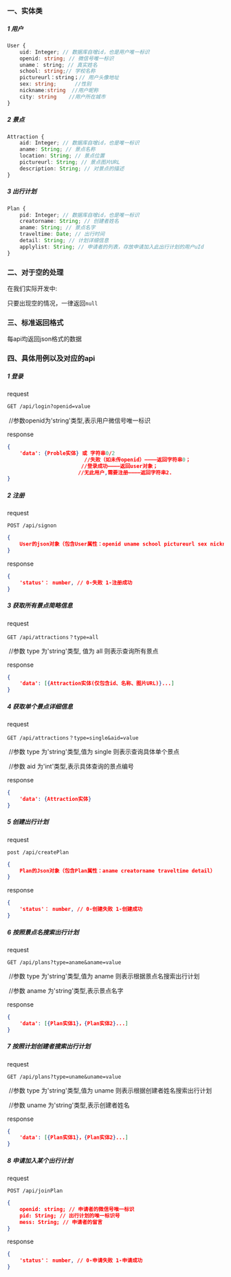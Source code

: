 ### 一、实体类

##### 1 用户

```typescript
User {
    uid: Integer; // 数据库自增id，也是用户唯一标识
    openid: string; // 微信号唯一标识
    uname： string; // 真实姓名
	school: string;// 学校名称
    pictureurl：string；// 用户头像地址
    sex: string;      //性别
    nickname:string  //用户昵称
    city: string    //用户所在城市
}
```

##### 2 景点

```typescript
Attraction {
    aid: Integer; // 数据库自增id，也是唯一标识
	aname: String; // 景点名称
    location: String; // 景点位置
    pictureurl: String; // 景点图片URL
    description: String; // 对景点的描述
}
```

##### 3 出行计划

```typescript
Plan {
	pid: Integer; // 数据库自增id，也是唯一标识
    creatorname: String; // 创建者姓名
    aname: String; // 景点名字
    traveltime: Date; // 出行时间
	detail: String; // 计划详细信息
	applylist: String; // 申请者的列表，存放申请加入此出行计划的用户uId
}
```

### 二、对于空的处理

在我们实际开发中:

只要出现空的情况，一律返回`null`

### 三、标准返回格式

每api均返回json格式的数据

### 四、具体用例以及对应的api

##### 1 登录

request

```html
GET /api/login?openid=value
```

​      //参数openid为'string'类型,表示用户微信号唯一标识

response

```json
{
    'data': {Proble实体} 或 字符串0/2
                         //失败（如未传openid）————返回字符串0；
    					//登录成功————返回user对象；
                       //无此用户,需要注册————返回字符串2.
}
```

##### 2 注册

request

```shell
POST /api/signon
```

```json
{
    User的json对象（包含User属性：openid uname school pictureurl sex nickname city）
}
```

response

```json
{
    'status'： number, // 0-失败 1-注册成功
}
```

##### 3 获取所有景点简略信息

request

```shell
GET /api/attractions？type=all
```

​	//参数 type 为'string'类型, 值为 all 则表示查询所有景点

response

```json
{
    'data': [{Attraction实体(仅包含id、名称、图片URL)}...]
}
```

##### 4 获取单个景点详细信息

request

```shell
GET /api/attractions？type=single&aid=value
```

​	//参数 type 为'string'类型,值为 single 则表示查询具体单个景点

​	//参数 aid 为'int'类型,表示具体查询的景点编号

response

```json
{
    'data': {Attraction实体}
}
```

##### 5 创建出行计划

request

```shell
post /api/createPlan
```

```json
{
	Plan的Json对象（包含Plan属性：aname creatorname traveltime detail）
}
```

response

```json
{
    'status'： number, // 0-创建失败 1-创建成功
}
```

##### 6 按照景点名搜索出行计划

request

```shell
GET /api/plans?type=aname&aname=value
```

​       //参数 type 为'string'类型,值为 aname 则表示根据景点名搜索出行计划

​       //参数 aname 为'string'类型,表示景点名字	

response

```json
{
    'data': [{Plan实体1}，{Plan实体2}...]
}
```

##### 7 按照计划创建者搜索出行计划

request

```shell
GET /api/plans?type=uname&uname=value
```

​	//参数 type 为'string'类型,值为 uname 则表示根据创建者姓名搜索出行计划

​       //参数 uname 为'string'类型,表示创建者姓名	

response

```json
{
    'data': [{Plan实体1}，{Plan实体2}...]
}
```

##### 8 申请加入某个出行计划

request

```shell
POST /api/joinPlan
```

```json
{
	openid: string; // 申请者的微信号唯一标识  
    pid: String; // 出行计划的唯一标识号
	mess: String; // 申请者的留言
}
```

response

```json
{
    'status'： number, // 0-申请失败 1-申请成功
}
```
